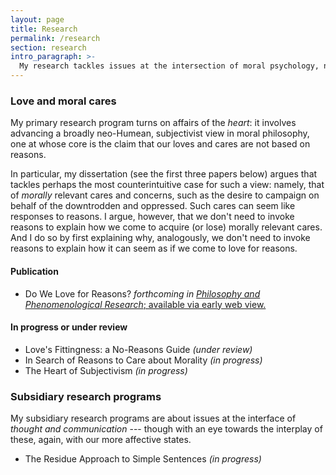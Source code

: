 ```yaml
---
layout: page
title: Research
permalink: /research
section: research
intro_paragraph: >-
  My research tackles issues at the intersection of moral psychology, normative ethics, and metaethics, as well as in the philosophy of mind and language. My plan, in the longer term, is to start working in addition on topics in the ethics of technology.
---
```


### Love and moral cares

My primary research program turns on affairs of the _heart_: it involves advancing a broadly neo-Humean, subjectivist view in moral philosophy, one at whose core is the claim that our loves and cares are not based on reasons. 

In particular, my dissertation (see the first three papers below) argues that tackles perhaps the most counterintuitive case for such a view: namely, that of *morally* relevant cares and concerns, such as the desire to campaign on behalf of the downtrodden and oppressed. Such cares can seem like responses to reasons. I argue, however, that we don't need to invoke reasons to explain how we come to acquire (or lose) morally relevant cares. And I do so by first explaining why, analogously, we don't need to invoke reasons to explain how it can seem as if we come to love for reasons. 

#### Publication

* Do We Love for Reasons? *forthcoming in* [*Philosophy and Phenomenological Research*; available via early web view.](https://onlinelibrary.wiley.com/doi/abs/10.1111/phpr.12638) 



#### In progress or under review

* Love's Fittingness: a No-Reasons Guide _(under review)_
* In Search of Reasons to Care about Morality _(in progress)_
* The Heart of Subjectivism _(in progress)_

### Subsidiary research programs

My subsidiary research programs are about issues at the interface of _thought and communication_ --- though with an eye towards the interplay of these, again, with our more affective states.

* The Residue Approach to Simple Sentences _(in progress)_
